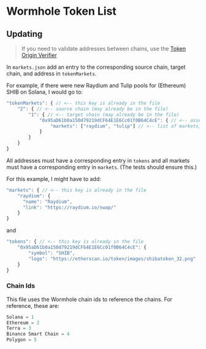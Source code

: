 # Wormhole Token List

## Updating

> If you need to validate addresses between chains, use the [Token Origin Verifier](https://wormholebridge.com/#/token-origin-verifier)

In `markets.json` add an entry to the corresponding source chain, target chain, and address in `tokenMarkets`.

For example, if there were new Raydium and Tulip pools for (Ethereum) SHIB on Solana, I would go to:

```javascript
"tokenMarkets": { // <-- this key is already in the file
    "2": { // <-- source chain (may already be in the file)
        "1": { // <-- target chain (may already be in the file)
            "0x95aD61b0a150d79219dCF64E1E6Cc01f0B64C4cE": { // <-- asset address on source chain, corresponds to a key in "tokens" -> "2" (the source chain}
                "markets": ["raydium", "tulip"] // <-- list of markets, corresponds to the keys in "markets"
            }
        }
    }
}
```

All addresses must have a corresponding entry in `tokens` and all markets must have a corresponding entry in `markets`. (The tests should ensure this.)

For this example, I might have to add:

```javascript
"markets": { // <-- this key is already in the file
    "raydium": {
      "name": "Raydium",
      "link": "https://raydium.io/swap/"
    }
}
```

and

```javascript
"tokens": { // <-- this key is already in the file
    "0x95aD61b0a150d79219dCF64E1E6Cc01f0B64C4cE": {
        "symbol": "SHIB",
        "logo": "https://etherscan.io/token/images/shibatoken_32.png"
    }
}
```

### Chain Ids

This file uses the Wormhole chain ids to reference the chains. For reference, these are:

```python
Solana = 1
Ethereum = 2
Terra = 3
Binance Smart Chain = 4
Polygon = 5
```
